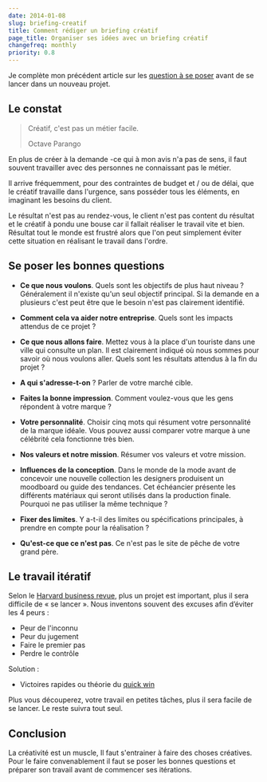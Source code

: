 ```yaml
---
date: 2014-01-08
slug: briefing-creatif
title: Comment rédiger un briefing créatif
page_title: Organiser ses idées avec un briefing créatif
changefreq: monthly
priority: 0.8
---
```


Je complète mon précédent article sur les [question à se poser](https://archive.davidl.fr/blog/redaction-briefing.html) avant de se lancer dans un nouveau projet.

## Le constat

>Créatif, c'est pas un métier facile.
>
>Octave Parango

En plus de créer à la demande -ce qui à mon avis n'a pas de sens, il faut souvent travailler avec des personnes ne connaissant pas le métier.

Il arrive fréquemment, pour des contraintes de budget et / ou de délai, que le créatif travaille dans l'urgence, sans posséder tous les éléments, en imaginant les besoins du client.

Le résultat n'est pas au rendez-vous, le client n'est pas content du résultat et le créatif à pondu une bouse car il fallait réaliser le travail vite et bien. Résultat tout le monde est frustré alors que l'on peut simplement éviter cette situation en réalisant le travail dans l'ordre.

## Se poser les bonnes questions

- __Ce que nous voulons__.
Quels sont les objectifs de plus haut niveau ? Généralement il n'existe qu'un seul objectif principal. Si la demande en a plusieurs c'est peut être que le besoin n'est pas clairement identifié.

- __Comment cela va aider notre entreprise__.
Quels sont les impacts attendus de ce projet ?

- __Ce que nous allons faire__.
Mettez vous à la place d'un touriste dans une ville qui consulte un plan. Il est clairement indiqué où nous sommes pour savoir où nous voulons aller.
Quels sont les résultats attendus à la fin du projet ?

- __A qui s'adresse-t-on__ ?
Parler de votre marché cible.

- __Faites la bonne impression__.
Comment voulez-vous que les gens répondent à votre marque ?

- __Votre personnalité__.
Choisir cinq mots qui résument votre personnalité de la marque idéale. Vous pouvez aussi comparer votre marque à une célébrité cela fonctionne très bien.

- __Nos valeurs et notre mission__.
Résumer vos valeurs et votre mission.

- __Influences de la conception__.
Dans le monde de la mode avant de concevoir une nouvelle collection les designers produisent un moodboard ou guide des tendances. Cet échéancier présente les différents matériaux qui seront utilisés dans la production finale. Pourquoi ne pas utiliser la même technique ?

- __Fixer des limites__.
Y a-t-il des limites ou spécifications principales, à prendre en compte pour la réalisation ?

- __Qu'est-ce que ce n'est pas__.
Ce n'est pas le site de pêche de votre grand père.

## Le travail itératif

Selon le [Harvard business revue](http://hbr.org/), plus un projet est important, plus il sera difficile de « se lancer ». Nous inventons souvent des excuses afin d’éviter les 4 peurs :

- Peur de l'inconnu
- Peur du jugement
- Faire le premier pas
- Perdre le contrôle

Solution :

- Victoires rapides ou théorie du [quick win](http://blog.agenoria.com/general/miser-sur-le-quick-win.html)

Plus vous découperez, votre travail en petites tâches, plus il sera facile de se lancer. Le reste suivra tout seul.

## Conclusion

La créativité est un muscle, Il faut s'entrainer à faire des choses créatives. Pour le faire convenablement il faut se poser les bonnes questions et préparer son travail avant de commencer ses itérations.
